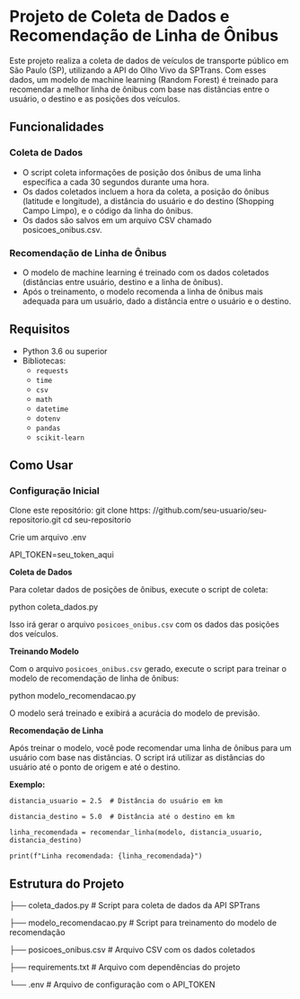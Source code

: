 


# **Projeto de Coleta de Dados e Recomendação de Linha de Ônibus**

Este projeto realiza a coleta de dados de veículos de transporte público em São Paulo (SP), utilizando a API do Olho Vivo da SPTrans. Com esses dados, um modelo de machine learning (Random Forest) é treinado para recomendar a melhor linha de ônibus com base nas distâncias entre o usuário, o destino e as posições dos veículos.

## **Funcionalidades**

### **Coleta de Dados**
- O script coleta informações de posição dos ônibus de uma linha específica a cada 30 segundos durante uma hora.
- Os dados coletados incluem a hora da coleta, a posição do ônibus (latitude e longitude), a distância do usuário e do destino (Shopping Campo Limpo), e o código da linha do ônibus.
- Os dados são salvos em um arquivo CSV chamado posicoes_onibus.csv.

### **Recomendação de Linha de Ônibus**
- O modelo de machine learning é treinado com os dados coletados (distâncias entre usuário, destino e a linha de ônibus).
- Após o treinamento, o modelo recomenda a linha de ônibus mais adequada para um usuário, dado a distância entre o usuário e o destino.

## **Requisitos**
- Python 3.6 ou superior
- Bibliotecas:
    - `requests`
    - `time`
    - `csv`
    - `math`
    - `datetime`
    - `dotenv`
    - `pandas`
    - `scikit-learn`

  
## **Como Usar**
### **Configuração Inicial**
Clone este repositório:
git clone https: //github.com/seu-usuario/seu-repositorio.git
cd seu-repositorio

Crie um arquivo .env

API_TOKEN=seu_token_aqui

**Coleta de Dados**

Para coletar dados de posições de ônibus, execute o script de coleta:

python coleta_dados.py

Isso irá gerar o arquivo `posicoes_onibus.csv` com os dados das posições dos veículos.

**Treinando Modelo**

Com o arquivo `posicoes_onibus.csv` gerado, execute o script para treinar o modelo de recomendação de linha de ônibus:

python modelo_recomendacao.py

O modelo será treinado e exibirá a acurácia do modelo de previsão.

**Recomendação de Linha**

Após treinar o modelo, você pode recomendar uma linha de ônibus para um usuário com base nas distâncias. O script irá utilizar as distâncias do usuário até o ponto de origem e até o destino.

**Exemplo:**


`distancia_usuario = 2.5  # Distância do usuário em km`

`distancia_destino = 5.0  # Distância até o destino em km`

`linha_recomendada = recomendar_linha(modelo, distancia_usuario, distancia_destino)`

`print(f"Linha recomendada: {linha_recomendada}")`


## **Estrutura do Projeto**

├── coleta_dados.py           # Script para coleta de dados da API SPTrans

├── modelo_recomendacao.py    # Script para treinamento do modelo de recomendação

├── posicoes_onibus.csv       # Arquivo CSV com os dados coletados

├── requirements.txt          # Arquivo com dependências do projeto

└── .env                      # Arquivo de configuração com o API_TOKEN















